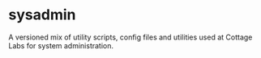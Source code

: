 sysadmin
========

A versioned mix of utility scripts, config files and utilities used at Cottage Labs for system administration.
